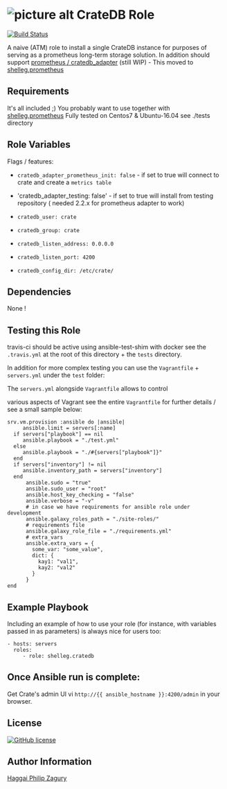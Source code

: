 ![picture alt](https://res.cloudinary.com/siftery/image/upload/v1443450475/v1/p/products/crateio.png?imageView/2/w/100/h/100/q/80/format/png "CreateDB") CrateDB Role
============
[![Build Status](https://travis-ci.org/shelleg/ansible-role-cratedb.svg?branch=master)](https://travis-ci.org/shelleg/ansible-role-cratedb)

A naive (ATM) role to install a single CrateDB instance for purposes of serving as a prometheus long-term storage solution.
In addition should support [prometheus / cratedb_adapter](https://github.com/crate/crate_adapter) (still WIP) - This moved to [shelleg.prometheus](https://github.com/shelleg/ansible-role-prometheus)

Requirements
------------

It's all included ;)
You probably want to use together with [shelleg.prometheus](https://github.com/shelleg/ansible-role-prometheus)
Fully tested on Centos7 & Ubuntu-16.04 see ./tests directory

Role Variables
--------------

Flags / features:
* `cratedb_adapter_prometheus_init: false` - if set to true will connect to crate and create a `metrics table`
* 'cratedb_adapter_testing: false' - if set to true will install from testing repository ( needed 2.2.x for prometheus adapter to work)

* `cratedb_user: crate`
* `cratedb_group: crate`
* `cratedb_listen_address: 0.0.0.0`
* `cratedb_listen_port: 4200`
* `cratedb_config_dir: /etc/crate/`

Dependencies
------------
None !

Testing this Role
-----------------

travis-ci should be active using ansible-test-shim with docker see the `.travis.yml` at the root of this directory + the `tests` directory.

In addition for more complex testing you can use the `Vagrantfile` + `servers.yml` under the `test` folder:

The `servers.yml` alongside `Vagrantfile` allows to control

 various aspects of Vagrant see the entire `Vagrantfile` for further details / see a small sample below:


    srv.vm.provision :ansible do |ansible|
         ansible.limit = servers[:name]
      if servers["playbook"] == nil
         ansible.playbook = "./test.yml"
      else
         ansible.playbook = "./#{servers["playbook"]}"
      end
      if servers["inventory"] != nil
         ansible.inventory_path = servers["inventory"]
      end
          ansible.sudo = "true"
          ansible.sudo_user = "root"
          ansible.host_key_checking = "false"
          ansible.verbose = "-v"
          # in case we have requirements for ansible role under development
          ansible.galaxy_roles_path = "./site-roles/"
          # requirements file
          ansible.galaxy_role_file = "./requirements.yml"
          # extra_vars
          ansible.extra_vars = {
            some_var: "some_value",
            dict: {
              kay1: "val1",
              kay2: "val2"
            }
          }
    end


Example Playbook
----------------

Including an example of how to use your role (for instance, with variables passed in as parameters) is always nice for users too:

    - hosts: servers
      roles:
         - role: shelleg.cratedb

Once Ansible run is complete:
-----------------------------

Get Crate's admin UI vi `http://{{ ansible_hostname }}:4200/admin` in your browser.


License
-------

[![GitHub license](https://img.shields.io/github/license/shelleg/ansible-role-cratedb.svg?style=plastic)](https://github.com/shelleg/ansible-role-cratedb/blob/master/LICENSE)


Author Information
------------------

[Haggai Philip Zagury](http://www.tikalk.com/devops/haggai)
